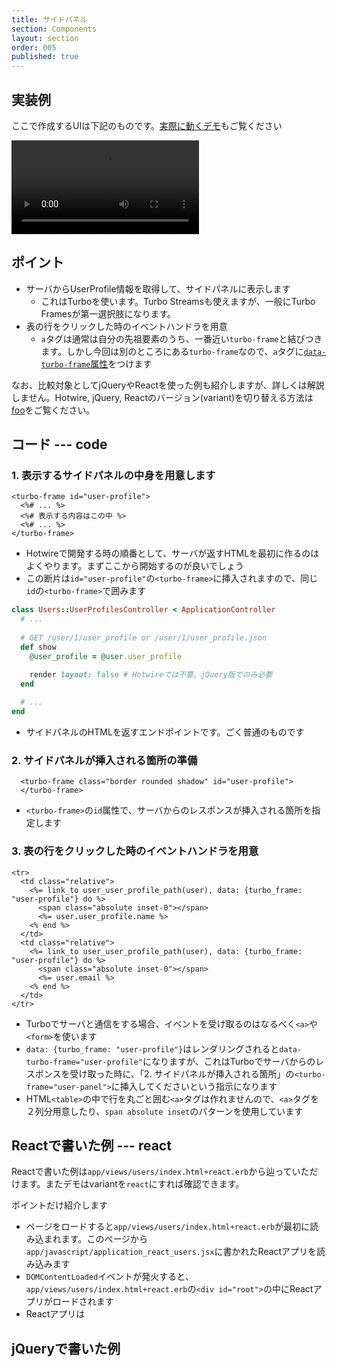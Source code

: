 ```yaml
---
title: サイドパネル
section: Components
layout: section
order: 005
published: true
---
```


## 実装例

ここで作成するUIは下記のものです。[実際に動くデモ](/users)もご覧ください

![side-panel-hotwire.mov](content_images/side-panel-hotwire.mov "max-w-[500px] mx-auto")

## ポイント

* サーバからUserProfile情報を取得して、サイドパネルに表示します
    * これはTurboを使います。Turbo Streamsも使えますが、一般にTurbo Framesが第一選択肢になります。
* 表の行をクリックした時のイベントハンドラを用意
    * `a`タグは通常は自分の先祖要素のうち、一番近い`turbo-frame`と結びつきます。しかし今回は別のところにある`turbo-frame`なので、`a`タグに[`data-turbo-frame`属性](https://turbo.hotwired.dev/handbook/frames#targeting-navigation-into-or-out-of-a-frame)をつけます

なお、比較対象としてjQueryやReactを使った例も紹介しますが、詳しくは解説しません。Hotwire, jQuery, Reactのバージョン(variant)を切り替える方法は[foo](/foo)をご覧ください。

## コード --- code

### 1. 表示するサイドパネルの中身を用意します

```erb:app/views/users/user_profiles/show.html+hotwire.erb
<turbo-frame id="user-profile">
  <%# ... %>
  <%# 表示する内容はこの中 %>
  <%# ... %>
</turbo-frame>
```

* Hotwireで開発する時の順番として、サーバが返すHTMLを最初に作るのはよくやります。まずここから開始するのが良いでしょう
* この断片は`id="user-profile"`の`<turbo-frame>`に挿入されますので、同じ`id`の`<turbo-frame>`で囲みます

```ruby:app/controllers/users/user_profiles_controller.rb 
class Users::UserProfilesController < ApplicationController
  # ...
  
  # GET /user/1/user_profile or /user/1/user_profile.json
  def show
    @user_profile = @user.user_profile

    render layout: false # Hotwireでは不要。jQuery版でのみ必要
  end
  
  # ...
end
```

* サイドパネルのHTMLを返すエンドポイントです。ごく普通のものです

### 2. サイドパネルが挿入される箇所の準備

```erb:app/views/users/index.html+hotwire.erb
  <turbo-frame class="border rounded shadow" id="user-profile">
  </turbo-frame>
```

* `<turbo-frame>`の`id`属性で、サーバからのレスポンスが挿入される箇所を指定します

### 3. 表の行をクリックした時のイベントハンドラを用意

```erb:app/views/users/_user.html+hotwire.erb
<tr>
  <td class="relative">
    <%= link_to user_user_profile_path(user), data: {turbo_frame: "user-profile"} do %>
      <span class="absolute inset-0"></span>
      <%= user.user_profile.name %>
    <% end %>
  </td>
  <td class="relative">
    <%= link_to user_user_profile_path(user), data: {turbo_frame: "user-profile"} do %>
      <span class="absolute inset-0"></span>
      <%= user.email %>
    <% end %>
  </td>
</tr>
```

* Turboでサーバと通信をする場合、イベントを受け取るのはなるべく`<a>`や`<form>`を使います
* `data: {turbo_frame: "user-profile"}`はレンダリングされると`data-turbo-frame="user-profile"`になりますが、これはTurboでサーバからのレスポンスを受け取った時に、「2. サイドパネルが挿入される箇所」の`<turbo-frame="user-panel">`に挿入してくださいという指示になります
* HTML`<table>`の中で行を丸ごと囲む`<a>`タグは作れませんので、`<a>`タグを２列分用意したり、`span absolute inset`のパターンを使用しています

## Reactで書いた例 --- react

Reactで書いた例は`app/views/users/index.html+react.erb`から辿っていただけます。またデモはvariantを`react`にすれば確認できます。

ポイントだけ紹介します

* ページをロードすると`app/views/users/index.html+react.erb`が最初に読み込まれます。このページから`app/javascript/application_react_users.jsx`に書かれたReactアプリを読み込みます
* `DOMContentLoaded`イベントが発火すると、`app/views/users/index.html+react.erb`の`<div id="root">`の中にReactアプリがロードされます
* Reactアプリは

## jQueryで書いた例
